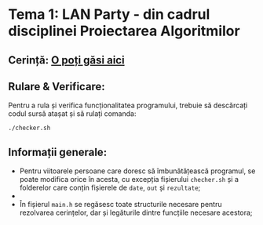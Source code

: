 # Tema 1: LAN Party - din cadrul disciplinei Proiectarea Algoritmilor


## Cerință: [O poți găsi aici](https://ocw.cs.pub.ro/courses/sda-ab/tema1)

## Rulare & Verificare:
Pentru a rula și verifica funcționalitatea programului, trebuie să descărcați codul sursă atașat și să rulați comanda:
```shell
./checker.sh
```

## Informații generale:
* Pentru viitoarele persoane care doresc să îmbunătățească programul, se poate modifica orice în acesta, cu excepția fișierului `checher.sh` și a folderelor care conțin fișierele de `date`, `out` și `rezultate`;
* 
* În fișierul `main.h` se regăsesc toate structurile necesare pentru rezolvarea cerințelor, dar și legăturile dintre funcțiile necesare acestora; 
